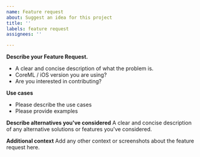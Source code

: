 ```yaml
---
name: Feature request
about: Suggest an idea for this project
title: ''
labels: feature request
assignees: ''

---
```


**Describe your Feature Request.**
- A clear and concise description of what the problem is.
- CoreML / iOS version you are using?
- Are you interested in contributing?

**Use cases**
- Please describe the use cases
- Please provide examples

**Describe alternatives you've considered**
A clear and concise description of any alternative solutions or features you've considered.

**Additional context**
Add any other context or screenshots about the feature request here.
